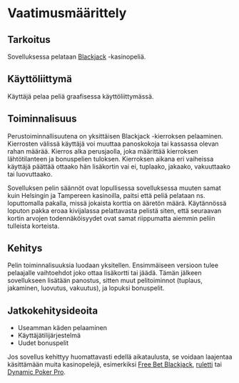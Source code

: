 # Vaatimusmäärittely

## Tarkoitus

Sovelluksessa pelataan [Blackjack](https://www.casinotampere.fi/pelit/blackjack) -kasinopeliä.

## Käyttöliittymä

Käyttäjä pelaa peliä graafisessa käyttöliittymässä.

## Toiminnalisuus

Perustoiminnallisuutena on yksittäisen Blackjack -kierroksen pelaaminen. Kierrosten välissä käyttäjä voi muuttaa panoskokoja tai kassassa olevan rahan määrää.
Kierros alka perusjaolla, joka määrittää kierroksen lähtötilanteen ja bonuspelien tuloksen.
Kierroksen aikana eri vaiheissa käyttäjä päättää ottaako hän lisäkortin vai ei, tuplaako, jakaako, vakuuttaako tai luovuttaako.

Sovelluksen pelin säännöt ovat lopullisessa sovelluksessa muuten samat kuin Helsingin ja Tampereen kasinoilla, paitsi että peliä pelataan ns. loputtomalla pakalla, missä jokaista korttia on ääretön määrä.
Käytännössä loputon pakka eroaa kivijalassa pelattavasta pelistä siten, että seuraavan kortin arvojen todennäköisyydet ovat samat riippumatta aiemmin peliin tulleista korteista.

## Kehitys

Pelin toiminnalisuuksia luodaan yksitellen.
Ensimmäiseen versioon tulee pelaajalle vaihtoehdot joko ottaa lisäkortti tai jäädä.
Tämän jälkeen sovellukseen lisätään panostus, sitten muut pelitoiminnot (tuplaus, jakaminen, luovutus, vakuutus), ja lopuksi bonuspelit.

## Jatkokehitysideoita

 - Useamman käden pelaaminen
 - Käyttäjätilijärjestelmä
 - Uudet bonuspelit

Jos sovellus kehittyy huomattavasti edellä aikataulusta, se voidaan laajentaa käsittämään muita kasinopelejä, esimerkiksi [Free Bet Blackjack](https://casinotampere.fi/pelit/free-bet-blackjack), [ruletti](https://casinotampere.fi/pelit/ruletti) tai [Dynamic Poker Pro](https://casinotampere.fi/pelit/dynamic-poker-pro).
